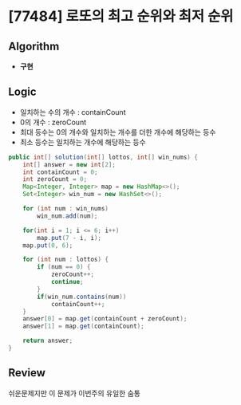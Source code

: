 # [77484] 로또의 최고 순위와 최저 순위
## Algorithm
- **구현**

## Logic
- 일치하는 수의 개수 : containCount
- 0의 개수 : zeroCount
- 최대 등수는 0의 개수와 일치하는 개수를 더한 개수에 해당하는 등수
- 최소 등수는 일치하는 개수에 해당하는 등수

```java
public int[] solution(int[] lottos, int[] win_nums) {
    int[] answer = new int[2];
    int containCount = 0;
    int zeroCount = 0;
    Map<Integer, Integer> map = new HashMap<>();
    Set<Integer> win_num = new HashSet<>();

    for (int num : win_nums)
        win_num.add(num);

    for(int i = 1; i <= 6; i++)
        map.put(7 - i, i);
    map.put(0, 6);

    for (int num : lottos) {
        if (num == 0) {
            zeroCount++;
            continue;
        }
        if(win_num.contains(num))
            containCount++;
    }
    answer[0] = map.get(containCount + zeroCount);
    answer[1] = map.get(containCount);

    return answer;
}
```

## Review
쉬운문제지만 이 문제가 이번주의 유일한 숨통
